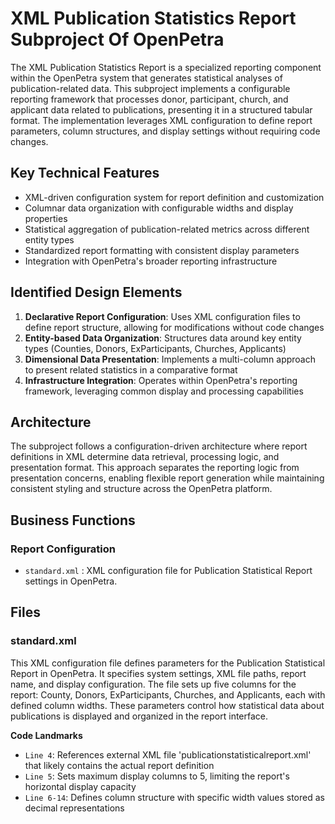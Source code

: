 # XML Publication Statistics Report Subproject Of OpenPetra

The XML Publication Statistics Report is a specialized reporting component within the OpenPetra system that generates statistical analyses of publication-related data. This subproject implements a configurable reporting framework that processes donor, participant, church, and applicant data related to publications, presenting it in a structured tabular format. The implementation leverages XML configuration to define report parameters, column structures, and display settings without requiring code changes.

## Key Technical Features

- XML-driven configuration system for report definition and customization
- Columnar data organization with configurable widths and display properties
- Statistical aggregation of publication-related metrics across different entity types
- Standardized report formatting with consistent display parameters
- Integration with OpenPetra's broader reporting infrastructure

## Identified Design Elements

1. **Declarative Report Configuration**: Uses XML configuration files to define report structure, allowing for modifications without code changes
2. **Entity-based Data Organization**: Structures data around key entity types (Counties, Donors, ExParticipants, Churches, Applicants)
3. **Dimensional Data Presentation**: Implements a multi-column approach to present related statistics in a comparative format
4. **Infrastructure Integration**: Operates within OpenPetra's reporting framework, leveraging common display and processing capabilities

## Architecture
The subproject follows a configuration-driven architecture where report definitions in XML determine data retrieval, processing logic, and presentation format. This approach separates the reporting logic from presentation concerns, enabling flexible report generation while maintaining consistent styling and structure across the OpenPetra platform.

## Business Functions

### Report Configuration
- `standard.xml` : XML configuration file for Publication Statistical Report settings in OpenPetra.

## Files
### standard.xml

This XML configuration file defines parameters for the Publication Statistical Report in OpenPetra. It specifies system settings, XML file paths, report name, and display configuration. The file sets up five columns for the report: County, Donors, ExParticipants, Churches, and Applicants, each with defined column widths. These parameters control how statistical data about publications is displayed and organized in the report interface.

 **Code Landmarks**
- `Line 4`: References external XML file 'publicationstatisticalreport.xml' that likely contains the actual report definition
- `Line 5`: Sets maximum display columns to 5, limiting the report's horizontal display capacity
- `Line 6-14`: Defines column structure with specific width values stored as decimal representations

[Generated by the Sage AI expert workbench: 2025-03-30 02:22:57  https://sage-tech.ai/workbench]: #